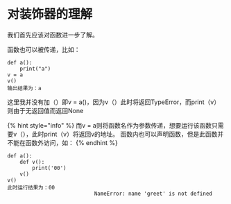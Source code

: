 # 对装饰器的理解

我们首先应该对函数进一步了解。

函数也可以被传递，比如：

```text
def a():
	print("a")
v = a
v()
输出结果为：a
```

这里我并没有加（）即v = a\(\)，因为v（）此时将返回TypeError，而print（v）则由于无返回值而返回None

{% hint style="info" %}
而v = a则将函数名作为参数传递，想要运行该函数只需要v（），此时print（v）将返回v的地址。 函数内也可以声明函数，但是此函数并不能在函数外访问，如：
{% endhint %}

```text
def a():
	def v():
		print('00')
	v()
v()
此时运行结果为：00
							NameError: name 'greet' is not defined
```

```

```



